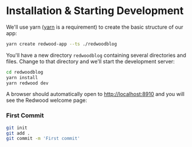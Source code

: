 # Installation & Starting Development

We'll use yarn ([yarn](https://yarnpkg.com/getting-started/install) is a requirement) to create the basic structure of our app:

```bash
yarn create redwood-app --ts ./redwoodblog
```

You'll have a new directory `redwoodblog` containing several directories and files. Change to that directory and we'll start the development server:

```bash
cd redwoodblog
yarn install
yarn redwood dev
```

A browser should automatically open to [http://localhost:8910](http://localhost:8910) and you will see the Redwood welcome page:

### First Commit


```bash
git init
git add .
git commit -m 'First commit'
```
